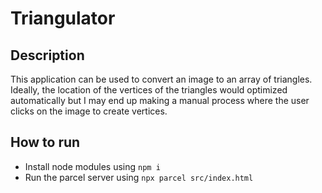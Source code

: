 # Triangulator

## Description

This application can be used to convert an image to an array of triangles. Ideally, the location of the vertices of the triangles would optimized automatically but I may end up making a manual process where the user clicks on the image to create vertices.

## How to run

- Install node modules using `npm i`
- Run the parcel server using `npx parcel src/index.html`
